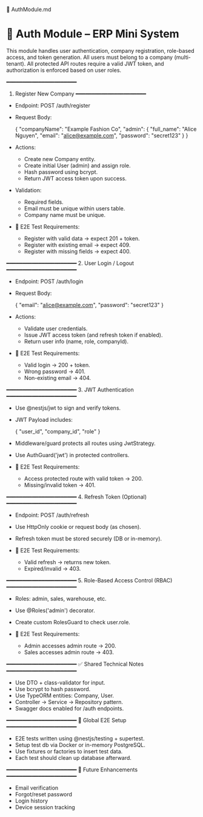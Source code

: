 📄 AuthModule.md

# 🔐 Auth Module – ERP Mini System

This module handles user authentication, company registration, role-based access, and token generation. All users must belong to a company (multi-tenant). All protected API routes require a valid JWT token, and authorization is enforced based on user roles.

━━━━━━━━━━━━━━━━━━━━━━

1. Register New Company
   ━━━━━━━━━━━━━━━━━━━━━━

- Endpoint: POST /auth/register

- Request Body:

  {
  "companyName": "Example Fashion Co",
  "admin": {
  "full_name": "Alice Nguyen",
  "email": "[alice@example.com](mailto:alice@example.com)",
  "password": "secret123"
  }
  }

- Actions:

  - Create new Company entity.
  - Create initial User (admin) and assign role.
  - Hash password using bcrypt.
  - Return JWT access token upon success.

- Validation:

  - Required fields.
  - Email must be unique within users table.
  - Company name must be unique.

- 🧪 E2E Test Requirements:

  - Register with valid data → expect 201 + token.
  - Register with existing email → expect 409.
  - Register with missing fields → expect 400.

━━━━━━━━━━━━━━━━━━━━━━
2\. User Login / Logout
━━━━━━━━━━━━━━━━━━━━━━

- Endpoint: POST /auth/login

- Request Body:

  {
  "email": "[alice@example.com](mailto:alice@example.com)",
  "password": "secret123"
  }

- Actions:

  - Validate user credentials.
  - Issue JWT access token (and refresh token if enabled).
  - Return user info (name, role, companyId).

- 🧪 E2E Test Requirements:

  - Valid login → 200 + token.
  - Wrong password → 401.
  - Non-existing email → 404.

━━━━━━━━━━━━━━━━━━━━━━
3\. JWT Authentication
━━━━━━━━━━━━━━━━━━━━━━

- Use @nestjs/jwt to sign and verify tokens.

- JWT Payload includes:

  {
  "user_id",
  "company_id",
  "role"
  }

- Middleware/guard protects all routes using JwtStrategy.

- Use AuthGuard('jwt') in protected controllers.

- 🧪 E2E Test Requirements:

  - Access protected route with valid token → 200.
  - Missing/invalid token → 401.

━━━━━━━━━━━━━━━━━━━━━━
4\. Refresh Token (Optional)
━━━━━━━━━━━━━━━━━━━━━━

- Endpoint: POST /auth/refresh

- Use HttpOnly cookie or request body (as chosen).

- Refresh token must be stored securely (DB or in-memory).

- 🧪 E2E Test Requirements:

  - Valid refresh → returns new token.
  - Expired/invalid → 403.

━━━━━━━━━━━━━━━━━━━━━━
5\. Role-Based Access Control (RBAC)
━━━━━━━━━━━━━━━━━━━━━━

- Roles: admin, sales, warehouse, etc.

- Use @Roles('admin') decorator.

- Create custom RolesGuard to check user.role.

- 🧪 E2E Test Requirements:

  - Admin accesses admin route → 200.
  - Sales accesses admin route → 403.

━━━━━━━━━━━━━━━━━━━━━━
✅ Shared Technical Notes
━━━━━━━━━━━━━━━━━━━━━━

- Use DTO + class-validator for input.
- Use bcrypt to hash password.
- Use TypeORM entities: Company, User.
- Controller → Service → Repository pattern.
- Swagger docs enabled for /auth endpoints.

━━━━━━━━━━━━━━━━━━━━━━
🧪 Global E2E Setup
━━━━━━━━━━━━━━━━━━━━━━

- E2E tests written using @nestjs/testing + supertest.
- Setup test db via Docker or in-memory PostgreSQL.
- Use fixtures or factories to insert test data.
- Each test should clean up database afterward.

━━━━━━━━━━━━━━━━━━━━━━
📌 Future Enhancements
━━━━━━━━━━━━━━━━━━━━━━

- Email verification
- Forgot/reset password
- Login history
- Device session tracking
